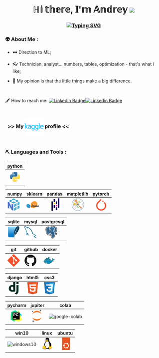 <h1 align="center">ℍ𝕚 𝕥𝕙𝕖𝕣𝕖, 𝕀'𝕞 𝔸𝕟𝕕𝕣𝕖𝕪 <img src="https://flomaster.club/uploads/posts/2022-12/1672437857_flomaster-club-p-programmist-illyustratsiya-pinterest-39.png" width="100"/></h1>
<h3 align="center"><a href="https://git.io/typing-svg"><img src="https://readme-typing-svg.herokuapp.com?font=Fira+Code&weight=500&pause=1000&color=34A942&width=630&lines=The+self-taught+programmer+who+is+making+his+own+way" alt="Typing SVG" /></a></a></h3>
</div>

### :alien: About Me :

- 🕶️ Direction to ML;

- 👓 Technician, analyst... numbers, tables, optimization - that's what i like;

- 🔎 My opinion is that the little things make a big difference.
<br>
 
🖋️ How to reach me: [![Linkedin Badge](https://img.shields.io/badge/Gmail-black?logo=gmail)](mailto:def.primera@gmail.com)[![Linkedin Badge](https://img.shields.io/badge/Telegram-black?logo=telegram)](https://t.me/good_evil_inc)

<h1></h1>

### &nbsp; >> My [<img src="https://github.com/devicons/devicon/blob/master/icons/kaggle/kaggle-original-wordmark.svg" title="kaggle.com\primera7790" alt="kaggle" width="60" height="60" align="center">](https://www.kaggle.com/primera7790) profile <<

<h1></h1>

### ⛏️ Languages and Tools :
| python |
|-|
| &nbsp;<img src="https://github.com/devicons/devicon/blob/master/icons/python/python-original.svg" title="python" alt="python" width="40" height="40"/> |  

| numpy | sklearn | pandas | matplotlib | pytorch |
|-|-|-|-|-|
| <img src="https://github.com/devicons/devicon/blob/master/icons/numpy/numpy-original.svg" title="numpy" alt="numpy" width="40" height="40"/> | <img src="https://github.com/devicons/devicon/blob/master/icons/scikitlearn/scikitlearn-original.svg" title="scikitlearn" alt="scikitlearn" width="40" height="40"/> | &nbsp; <img src="https://github.com/devicons/devicon/blob/master/icons/pandas/pandas-original.svg" title="pandas" alt="pandas" width="40" height="40"/> | &nbsp;&nbsp;&nbsp; <img src="https://github.com/devicons/devicon/blob/master/icons/matplotlib/matplotlib-original.svg" title="matplotlib" alt="matplotlib" width="40" height="40"/> | &nbsp; <img src="https://github.com/devicons/devicon/blob/master/icons/pytorch/pytorch-original.svg" title="pytorch" alt="pytorch" width="40" height="40"/> |

| sqlite | mysql | postgresql |
|-|-|-|
| <img src="https://github.com/devicons/devicon/blob/master/icons/sqlite/sqlite-original.svg" title="sqlite" alt="sqlite" width="40" height="40"/> | <img src="https://github.com/devicons/devicon/blob/master/icons/mysql/mysql-original.svg" title="mysql" alt="mysql" width="40" height="40"/> | &nbsp;&nbsp; <img src="https://github.com/devicons/devicon/blob/master/icons/postgresql/postgresql-original.svg" title="postgresql" alt="postgresql" width="40" height="40"/> |

| git | github | docker |
|-|-|-|
|  <img src="https://github.com/devicons/devicon/blob/master/icons/git/git-original.svg" title="git" alt="git" width="40" height="40"/> | <img src="https://github.com/devicons/devicon/blob/master/icons/github/github-original.svg" title="github" alt="github" width="40" height="40"/> | <img src="https://github.com/devicons/devicon/blob/master/icons/docker/docker-original.svg" title="docker" alt="docker" width="40" height="40"/> |

| django | html5 | css3 |
|-|-|-|
| <img src="https://github.com/devicons/devicon/blob/master/icons/django/django-plain.svg" title="django" alt="django" width="40" height="40"/> | <img src="https://github.com/devicons/devicon/blob/master/icons/html5/html5-original.svg" title="html5" alt="html5" width="40" height="40"/> | <img src="https://github.com/devicons/devicon/blob/master/icons/css3/css3-original.svg" title="css3" alt="css3" width="40" height="40"/> |

| pycharm | jupiter | colab |
|-|-|-|
| &nbsp; <img src="https://github.com/devicons/devicon/blob/master/icons/pycharm/pycharm-original.svg" title="pycharm" alt="pycharm" width="40" height="40"/> | <img src="https://github.com/devicons/devicon/blob/master/icons/jupyter/jupyter-original.svg" title="jupyter" alt="jupyter" width="40" height="40"/> | <img src="https://avatars.githubusercontent.com/u/33467679?s=280&v=4" title="google-colab" alt="google-colab" width="40" height="40"/> |

| win10 | linux | ubuntu |
|-|-|-|
| <img src="https://i.pinimg.com/1200x/c2/b5/bb/c2b5bb82dd86dad0d71dcdd7d9b93382.jpg" title="windows10" alt="windows10" width="40" height="40"/> | <img src="https://github.com/devicons/devicon/blob/master/icons/linux/linux-original.svg" title="linux" alt="linux" width="40" height="40"/> | &nbsp; <img src="https://github.com/devicons/devicon/blob/master/icons/ubuntu/ubuntu-original.svg" title="ubuntu" alt="ubuntu" width="40" height="40"/> |






